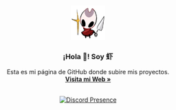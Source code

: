 <!-- PROJECT LOGO -->
<br/>
<div align="center">
  <a href="https://github.com/othneildrew/Best-README-Template">
    <img src="images/logo.png" alt="Logo" width="80" height="80">
  </a>

  <h3 align="center">¡Hola 👋! Soy 虾</h3>

  <p align="center">
    Esta es mi página de GitHub donde subire mis proyectos.
    <br />
    <a href="https://Camar-on.github.io"><strong>Visita mi Web »</strong></a>
  <br  />
  <br  />

  [![Discord Presence](https://lanyard.cnrad.dev/api/:719422383382986783)](https://discord.com/users/:719422383382986783)



